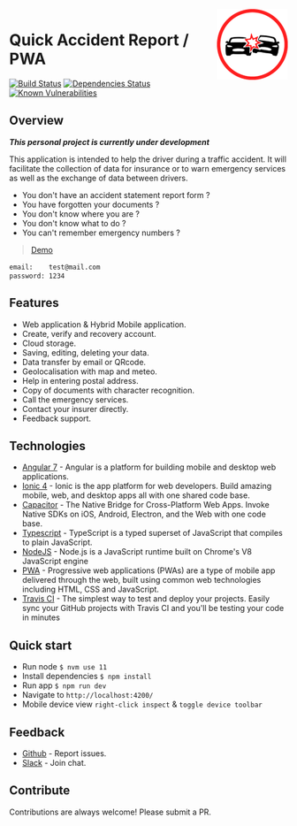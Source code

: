 <img src="src/assets/icons/icon-128x128.png" align="right" />

# Quick Accident Report / PWA

[![Build Status](https://travis-ci.com/reek/pwa-quick-accident-report.svg?branch=master)](https://travis-ci.com/reek/pwa-quick-accident-report) [![Dependencies Status](https://david-dm.org/reek/pwa-quick-accident-report/status.svg)](https://david-dm.org/reek/pwa-quick-accident-report) [![Known Vulnerabilities](https://snyk.io/test/github/reek/pwa-quick-accident-report/badge.svg)](https://snyk.io/test/github/reek/pwa-quick-accident-report)

## Overview
***This personal project is currently under development***

This application is intended to help the driver during a traffic accident.
It will facilitate the collection of data for insurance or to warn emergency services as well as the exchange of data between drivers.

- You don't have an accident statement report form ?
- You have forgotten your documents ?
- You don't know where you are ?
- You don't know what to do ?
- You can't remember emergency numbers ?

> [Demo](https://reek.github.io/pwa-quick-accident-report/)
````
email:    test@mail.com
password: 1234
````

## Features
- Web application & Hybrid Mobile application.
- Create, verify and recovery account.
- Cloud storage.
- Saving, editing, deleting your data.
- Data transfer by email or QRcode.
- Geolocalisation with map and meteo.
- Help in entering postal address.
- Copy of documents with character recognition.
- Call the emergency services.
- Contact your insurer directly.
- Feedback support.

## Technologies
- [Angular 7](https://angular.io/) - Angular is a platform for building mobile and desktop web applications.
- [Ionic 4](https://ionicframework.com/) - Ionic is the app platform for web developers. Build amazing mobile, web, and desktop apps all with one shared code base.
- [Capacitor](https://github.com/RichardLitt/standard-readme) - The Native Bridge for Cross-Platform Web Apps. Invoke Native SDKs on iOS, Android, Electron, and the Web with one code base.
- [Typescript](https://www.typescriptlang.org/) - TypeScript is a typed superset of JavaScript that compiles to plain JavaScript.
- [NodeJS](https://nodejs.org/) - Node.js is a JavaScript runtime built on Chrome's V8 JavaScript engine
- [PWA](https://en.wikipedia.org/wiki/Progressive_web_applications) - Progressive web applications (PWAs) are a type of mobile app delivered through the web, built using common web technologies including HTML, CSS and JavaScript.
- [Travis CI](https://travis-ci.com/) - The simplest way to test and deploy your projects. Easily sync your GitHub projects with Travis CI and you'll be testing your code in minutes

## Quick start
- Run node `$ nvm use 11`
- Install dependencies `$ npm install`
- Run app `$ npm run dev`
- Navigate to `http://localhost:4200/`
- Mobile device view `right-click inspect` & `toggle device toolbar`

## Feedback
- [Github](https://github.com/reek/pwa-quick-accident-report/issues) - Report issues.
- [Slack](https://nomade-advanced.slack.com/messages/CJD9AMSRW) - Join chat.

## Contribute
Contributions are always welcome!
Please submit a PR.

